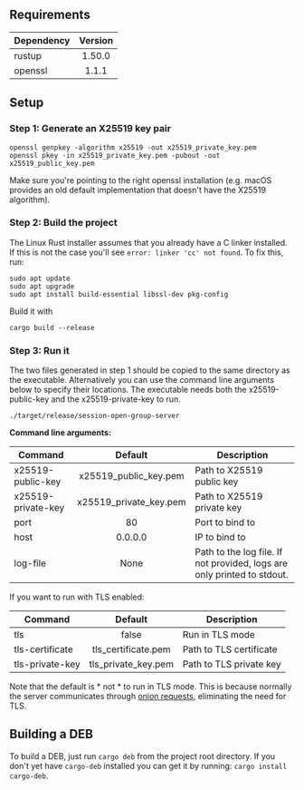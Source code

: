 ## Requirements

| Dependency    | Version       |
| ------------- |:-------------:|
| rustup        | 1.50.0        |
| openssl       | 1.1.1         |

## Setup

### Step 1: Generate an X25519 key pair

```
openssl genpkey -algorithm x25519 -out x25519_private_key.pem
openssl pkey -in x25519_private_key.pem -pubout -out x25519_public_key.pem
```

Make sure you're pointing to the right openssl installation (e.g. macOS provides an old default implementation that doesn't have the X25519 algorithm).

### Step 2: Build the project

The Linux Rust installer assumes that you already have a C linker installed. If this is not the case you'll see `error: linker 'cc' not found`. To fix this, run:

```
sudo apt update
sudo apt upgrade
sudo apt install build-essential libssl-dev pkg-config
```

Build it with

```
cargo build --release
```

### Step 3: Run it
The two files generated in step 1 should be copied to the same directory as the executable. Alternatively you can use the command line arguments below to specify their locations. The executable needs both the x25519-public-key and the x25519-private-key to run.

```
./target/release/session-open-group-server
```

**Command line arguments:**

| Command            | Default                | Description                                                             |
| ------------------ |:----------------------:| ----------------------------------------------------------------------- |
| x25519-public-key  | x25519_public_key.pem  | Path to X25519 public key                                               |
| x25519-private-key | x25519_private_key.pem | Path to X25519 private key                                              |
| port               | 80                     | Port to bind to                                                         |
| host               | 0.0.0.0                | IP to bind to                                                           |
| log-file           | None                   | Path to the log file. If not provided, logs are only printed to stdout. |

If you want to run with TLS enabled:

| Command         | Default             | Description             |
| --------------- |:-------------------:| ----------------------- |
| tls             | false               | Run in TLS mode         |
| tls-certificate | tls_certificate.pem | Path to TLS certificate |
| tls-private-key | tls_private_key.pem | Path to TLS private key |

Note that the default is * not * to run in TLS mode. This is because normally the server communicates through [onion requests](https://arxiv.org/pdf/2002.04609.pdf), eliminating the need for TLS.

## Building a DEB

To build a DEB, just run `cargo deb` from the project root directory. If you don't yet have `cargo-deb` installed you can get it by running: `cargo install cargo-deb`.
